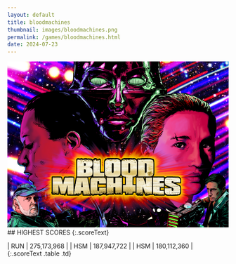 ```yaml
---
layout: default
title: bloodmachines
thumbnail: images/bloodmachines.png
permalink: /games/bloodmachines.html
date: 2024-07-23
---
```


<img src="../images/bloodmachines.png" class="gameThumbnail img-fluid mx-auto align-middle">
## HIGHEST SCORES
{:.scoreText}

| RUN | 275,173,968 | 
| HSM | 187,947,722 | 
| HSM | 180,112,360 | 
{:.scoreText .table .td}
